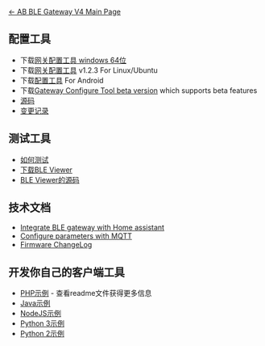 [← AB BLE Gateway V4 Main Page](AB_BLE_Gateway_V4.md)

## 配置工具

- 下载[网关配置工具 windows 64位][config-tool-link]
- 下载[网关配置工具](https://i1.aprbrother.com/gw-config-tool-1.2.3_amd64.deb.zip) v1.2.3 For Linux/Ubuntu
- 下载[配置工具](https://i1.aprbrother.com/apk/gw-config-tool-v1.1.3.apk) For Android
- 下载[Gateway Configure Tool beta version][config-tool-beta] which supports beta features
- [源码](https://github.com/AprilBrother/gw4-config-tool)
- [变更记录](https://github.com/AprilBrother/gw4-config-tool/wiki/ChangeLog)

## 测试工具

- [如何测试](Quick_Start_For_AB_BLE_Gateway_V4.md#How_To_Test)
- [下载BLE Viewer](https://i1.aprbrother.com/ble-viewer-setup-1.0.2.zip)
- [BLE Viewer的源码](https://github.com/AprilBrother/ble-viewer)

## 技术文档

* [Integrate BLE gateway with Home assistant](gw4/integrate_with_ha.md)
* [Configure parameters with MQTT](gw4/config_with_mqtt.md)
* [Firmware ChangeLog](AB_BLE_Gateway_V4_Firmware_Changes.md)

## 开发你自己的客户端工具

* [PHP示例](https://github.com/AprilBrother/ab-ble-gateway-sdk-php) - 查看readme文件获得更多信息
* [Java示例](https://github.com/AprilBrother/ab-ble-gateway-sdk/tree/master/gateway-v4/examples/java)
* [NodeJS示例](https://github.com/AprilBrother/ab-ble-gateway-sdk/tree/master/gateway-v4/examples/nodejs)
* [Python 3示例](https://github.com/AprilBrother/ab-ble-gateway-sdk/tree/master/gateway-v4/examples/python3)
* [Python 2示例](https://github.com/AprilBrother/ab-ble-gateway-sdk/tree/master/gateway-v4/examples/python)

[config-tool-link]: https://i1.aprbrother.com/gw4-config-tool-v1.3.14.zip "Gateway Configure Tool"
[config-tool-beta]: https://github.com/AprilBrother/gw4-config-tool/releases "Latest Gateway config tool"
